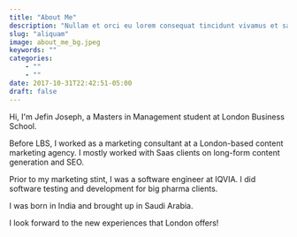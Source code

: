 ```yaml
---
title: "About Me"
description: "Nullam et orci eu lorem consequat tincidunt vivamus et sagittis magna sed nunc rhoncus condimentum sem. In efficitur ligula tate urna. Maecenas massa sed magna lacinia magna pellentesque lorem ipsum dolor. Nullam et orci eu lorem consequat tincidunt. Vivamus et sagittis tempus."
slug: "aliquam"
image: about_me_bg.jpeg
keywords: ""
categories: 
    - ""
    - ""
date: 2017-10-31T22:42:51-05:00
draft: false
---
```

Hi, I'm Jefin Joseph, a Masters in Management student at London Business School.

Before LBS, I worked as a marketing consultant at a London-based content marketing agency. I mostly worked with Saas clients on long-form content generation and SEO.

Prior to my marketing stint, I was a software engineer at IQVIA. I did software testing and development for big pharma clients.

I was born in India and brought up in Saudi Arabia.

I look forward to the new experiences that London offers!